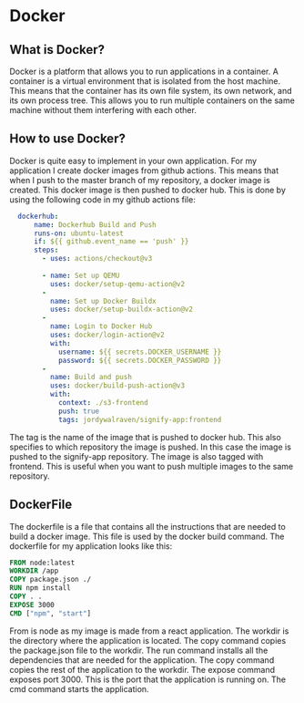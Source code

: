 # Docker

## What is Docker?
Docker is a platform that allows you to run applications in a container. A container is a virtual environment that is isolated from the host machine. This means that the container has its own file system, its own network, and its own process tree. This allows you to run multiple containers on the same machine without them interfering with each other.

## How to use Docker?
Docker is quite easy to implement in your own application. For my application I create docker images from github actions. This means that when I push to the master branch of my repository, a docker image is created. This docker image is then pushed to docker hub. This is done by using the following code in my github actions file:

```yaml
  dockerhub:
      name: Dockerhub Build and Push
      runs-on: ubuntu-latest
      if: ${{ github.event_name == 'push' }}
      steps:
        - uses: actions/checkout@v3
  
        - name: Set up QEMU
          uses: docker/setup-qemu-action@v2
        -
          name: Set up Docker Buildx
          uses: docker/setup-buildx-action@v2
        -
          name: Login to Docker Hub
          uses: docker/login-action@v2
          with:
            username: ${{ secrets.DOCKER_USERNAME }}
            password: ${{ secrets.DOCKER_PASSWORD }}
        -
          name: Build and push
          uses: docker/build-push-action@v3
          with:
            context: ./s3-frontend
            push: true
            tags: jordywalraven/signify-app:frontend
```
The tag is the name of the image that is pushed to docker hub. This also specifies to which repository the image is pushed. In this case the image is pushed to the signify-app repository. The image is also tagged with frontend. This is useful when you want to push multiple images to the same repository.

## DockerFile
The dockerfile is a file that contains all the instructions that are needed to build a docker image. This file is used by the docker build command. The dockerfile for my application looks like this:

```dockerfile
FROM node:latest
WORKDIR /app
COPY package.json ./
RUN npm install
COPY . .
EXPOSE 3000
CMD ["npm", "start"]
```
From is node as my image is made from a react application. The workdir is the directory where the application is located. The copy command copies the package.json file to the workdir. The run command installs all the dependencies that are needed for the application. The copy command copies the rest of the application to the workdir. The expose command exposes port 3000. This is the port that the application is running on. The cmd command starts the application.